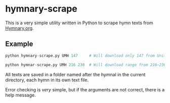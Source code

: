 # hymnary-scrape

This is a very simple utility written in Python to scrape hymn texts from [Hymnary.org](https://hymnar.org).

## Example

```python
python hymnary-scrape.py UMH 147     # Will download only 147 from United Methodist Hymnal

python hymnar-scrape.py UMH 216 230  # Will download range from 216–230
```

All texts are saved in a folder named after the hymnal in the current directory, each hymn in its own text file.

Error checking is *very* simple, but if the arguments are not correct, there is a help message.
